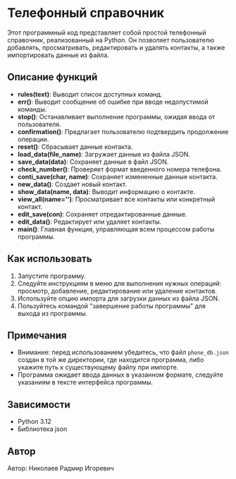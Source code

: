 # Телефонный справочник

Этот программный код представляет собой простой телефонный справочник, реализованный на Python. Он позволяет пользователю добавлять, просматривать, редактировать и удалять контакты, а также импортировать данные из файла.

## Описание функций

- **rules(text)**: Выводит список доступных команд.
- **err()**: Выводит сообщение об ошибке при вводе недопустимой команды.
- **stop()**: Останавливает выполнение программы, ожидая ввода от пользователя.
- **confirmation()**: Предлагает пользователю подтвердить продолжение операции.
- **reset()**: Сбрасывает данные контакта.
- **load_data(file_name)**: Загружает данные из файла JSON.
- **save_data(data)**: Сохраняет данные в файл JSON.
- **check_number()**: Проверяет формат введенного номера телефона.
- **conti_save(char, name)**: Сохраняет измененные данные контакта.
- **new_data()**: Создает новый контакт.
- **show_data(name, data)**: Выводит информацию о контакте.
- **view_all(name='')**: Просматривает все контакты или конкретный контакт.
- **edit_save(con)**: Сохраняет отредактированные данные.
- **edit_data()**: Редактирует или удаляет контакты.
- **main()**: Главная функция, управляющая всем процессом работы программы.

## Как использовать

1. Запустите программу.
2. Следуйте инструкциям в меню для выполнения нужных операций: просмотр, добавление, редактирование или удаление контактов.
3. Используйте опцию импорта для загрузки данных из файла JSON.
4. Пользуйтесь командой "завершение работы программы" для выхода из программы.

## Примечания

- Внимание: перед использованием убедитесь, что файл `phone_db.json` создан в той же директории, где находится программа, либо укажите путь к существующему файлу при импорте.
- Программа ожидает ввода данных в указанном формате, следуйте указаниям в тексте интерфейса программы.

## Зависимости

- Python 3.12
- Библиотека json

## Автор

Автор: Николаев Радмир Игоревич